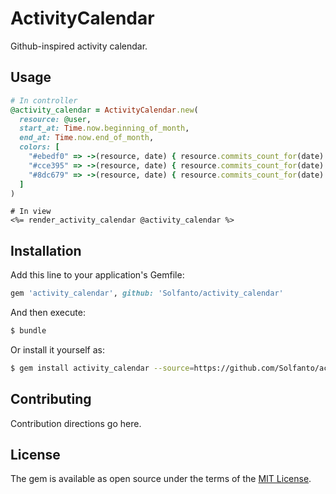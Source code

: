 # ActivityCalendar
Github-inspired activity calendar.

## Usage
```ruby
# In controller
@activity_calendar = ActivityCalendar.new(
  resource: @user,
  start_at: Time.now.beginning_of_month,
  end_at: Time.now.end_of_month,
  colors: [
    "#ebedf0" => ->(resource, date) { resource.commits_count_for(date).zero? },
    "#cce395" => ->(resource, date) { resource.commits_count_for(date).between?(1, 99) },
    "#8dc679" => ->(resource, date) { resource.commits_count_for(date) >= 100 }
  ]
)
```

```erb
# In view
<%= render_activity_calendar @activity_calendar %>
```

## Installation
Add this line to your application's Gemfile:

```ruby
gem 'activity_calendar', github: 'Solfanto/activity_calendar'
```

And then execute:
```bash
$ bundle
```

Or install it yourself as:
```bash
$ gem install activity_calendar --source=https://github.com/Solfanto/activity_calendar.git
```

## Contributing
Contribution directions go here.

## License
The gem is available as open source under the terms of the [MIT License](https://opensource.org/licenses/MIT).
